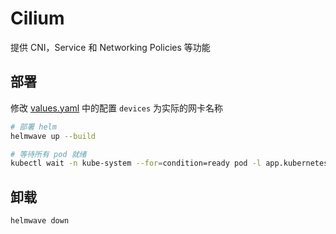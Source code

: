 # Cilium

提供 CNI，Service 和 Networking Policies 等功能

## 部署

修改 [values.yaml](values.yaml) 中的配置 `devices` 为实际的网卡名称

```sh
# 部署 helm
helmwave up --build

# 等待所有 pod 就绪
kubectl wait -n kube-system --for=condition=ready pod -l app.kubernetes.io/part-of=cilium
```

## 卸载

```sh
helmwave down
```